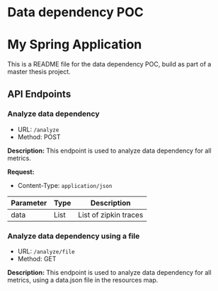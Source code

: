 # Data dependency POC

# My Spring Application

This is a README file for the data dependency POC, build as part of a master thesis project.

## API Endpoints

### Analyze data dependency

- URL: `/analyze`
- Method: POST

**Description:**
This endpoint is used to analyze data dependency for all metrics.

**Request:**
- Content-Type: `application/json`

| Parameter   | Type | Description                |
|-------------|------|----------------------------|
| data        | List | List of zipkin traces      |


### Analyze data dependency using a file

- URL: `/analyze/file`
- Method: GET

**Description:**
This endpoint is used to analyze data dependency for all metrics, using a data.json file in the resources map.


